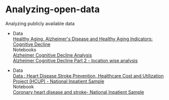 # Analyzing-open-data
Analyzing publicly available data 

- Data  
[Healthy Aging, Alzheimer's Disease and Healthy Aging Indicators: Cognitive Decline](https://chronicdata.cdc.gov/Healthy-Aging/Alzheimer-s-Disease-and-Healthy-Aging-Indicators-C/jhd5-u276)  
Notebooks  
[Alzheimer Cognitive Decline Analysis](https://github.com/rblcoder/Analyzing-open-data/blob/master/Alzheimer%20Cognitive%20Decline%20Analysis.ipynb)  
[Alzheimer Cognitive Decline Part 2 - location wise analysis](https://github.com/rblcoder/Analyzing-open-data/blob/master/Alzheimer%20Cognitive%20Decline%20Part%202%20-%20location%20wise%20analysis.ipynb)  

- Data  
[Data : Heart Disease Stroke Prevention, Healthcare Cost and Utilization Project (HCUP) - National Inpatient Sample](https://chronicdata.cdc.gov/Heart-Disease-Stroke-Prevention/Healthcare-Cost-and-Utilization-Project-HCUP-Natio/ntny-77fx)  
Notebook  
[Coronary heart disease and stroke- National Inpatient Sample](https://github.com/rblcoder/Analyzing-open-data/blob/master/Coronary%20heart%20disease%20and%20stroke-%20National%20Inpatient%20Sample.ipynb)
